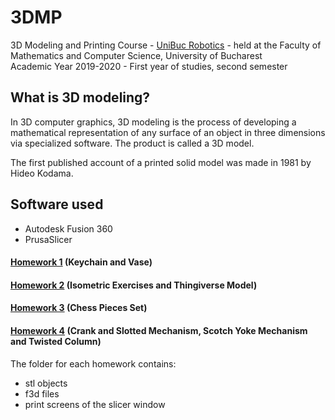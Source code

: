 # 3DMP
3D Modeling and Printing Course - [UniBuc Robotics](https://github.com/unibucrobotics) - held at the Faculty of Mathematics and Computer Science, University of Bucharest \
Academic Year 2019-2020 - First year of studies, second semester

## What is 3D modeling?
In 3D computer graphics, 3D modeling is the process of developing a mathematical representation of any surface of an object in three dimensions via specialized software. The product is called a 3D model.

The first published account of a printed solid model was made in 1981 by Hideo Kodama.

## Software used
- Autodesk Fusion 360
- PrusaSlicer

#### [Homework 1](/homework-1) (Keychain and Vase)
#### [Homework 2](/homework-2) (Isometric Exercises and Thingiverse Model)
#### [Homework 3](/homework-3) (Chess Pieces Set)
#### [Homework 4](/homework-4) (Crank and Slotted Mechanism, Scotch Yoke Mechanism and Twisted Column)

The folder for each homework contains:
- stl objects
- f3d files
- print screens of the slicer window
